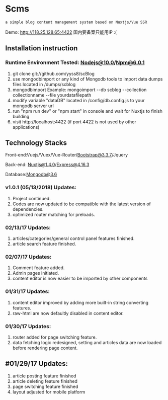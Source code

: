 # Scms

    a simple blog content management system based on Nuxtjs/Vue SSR

Demo: http://118.25.128.65:4422 国内要备案只能用IP :(

## Installation instruction

### Runtime Environment Tested: Nodejs@10.0/Npm@6.0.1

1. git clone git://github.com/yyss8/scBlog
2. use mongodbimport or any kind of Mongodb tools to import data dumps files located in /dumps/scblog
3. mongodbimport Example: mongoimport --db scblog --collection collectionname --file yourdatafilepath
4. modify variable "dataDB" located in /config/db.config.js to your mongodb server url
5. run "npm run dev" or "npm start" in console and wait for Nuxtjs to finish building 
6. visit http://localhost:4422 (if port 4422 is not used by other applications)

## Technology Stacks

Front-end:Vuejs/Vuex/Vue-Router/Bootstrap@3.3.7/Jquery

Back-end: Nuxtjs@1.4.0/Express@4.16.3

Database:Mongodb@3.6

### v1.0.1 (05/13/2018) Updates:

1. Project continued.
2. Codes are now updated to be compatible with the latest version of dependencies.
3. optimized router matching for preloads.

### 02/13/17 Updates:

1. articles/categories/general control panel features finished.
2. article search feature finished.

### 02/07/17 Updates:
1. Comment feature added.
2. Admin pages initiated.
3. content editor is now easier to be imported by other components

### 01/31/17 Updates:
1. content editor improved by adding more built-in string converting features.
2. raw-html are now defaultly disabled in content editor.

### 01/30/17 Updates:
1. router added for page switching feature.
2. data fetching logic redesigned, setting and articles data are now loaded before rendering page content.

## #01/29/17 Updates:

1. article posting feature finished
2. article deleting feature finished
3. page switching feature finished
4. layout adjusted for mobile platform
